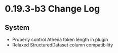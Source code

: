# 0.19.3-b3 Change Log

## System
* Properly control Athena token length in plugin
* Relaxed StructuredDataset column compatibility

